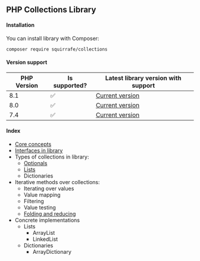 ## PHP Collections Library

#### Installation

You can install library with Composer:
```shell
composer require squirrafe/collections
```

#### Version support

| PHP Version | Is supported?      | Latest library version with support                                            |
|-------------|--------------------|--------------------------------------------------------------------------------|
| 8.1         | :white_check_mark: | [Current version](https://github.com/Squirrafe/PhpCollections/releases/latest) |
| 8.0         | :white_check_mark: | [Current version](https://github.com/Squirrafe/PhpCollections/releases/latest) |
| 7.4         | :white_check_mark: | [Current version](https://github.com/Squirrafe/PhpCollections/releases/latest) |

#### Index

* [Core concepts](./core_concepts.md)
* [Interfaces in library](./interfaces.md)
* Types of collections in library:
  * [Optionals](./optionals.md)
  * [Lists](./lists.md)
  * Dictionaries
* Iterative methods over collections:
  * Iterating over values
  * Value mapping
  * Filtering
  * Value testing
  * [Folding and reducing](./folding_and_reducing.md)
* Concrete implementations
  * Lists
    * ArrayList
    * LinkedList
  * Dictionaries
    * ArrayDictionary
